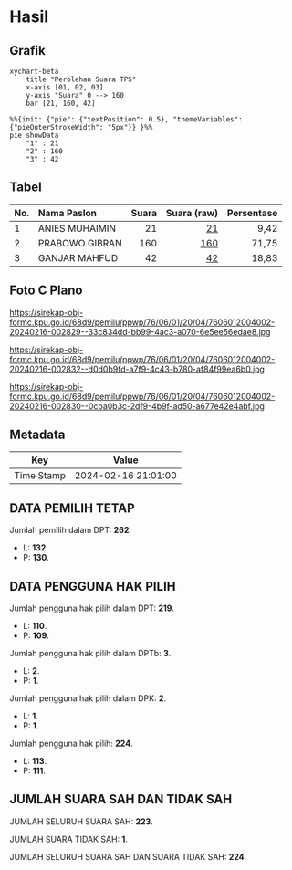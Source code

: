 # Hasil

## Grafik

```mermaid
xychart-beta
    title "Perolehan Suara TPS"
    x-axis [01, 02, 03]
    y-axis "Suara" 0 --> 160
    bar [21, 160, 42]
```

```mermaid
%%{init: {"pie": {"textPosition": 0.5}, "themeVariables": {"pieOuterStrokeWidth": "5px"}} }%%
pie showData
    "1" : 21
    "2" : 160
    "3" : 42
```

## Tabel

| No. | Nama Paslon    | Suara | Suara (raw) | Persentase |
|:--- |:-------------- | -----:| -----------:| ----------:|
| 1   | ANIES MUHAIMIN | 21    | [21][p-1]   | 9,42       |
| 2   | PRABOWO GIBRAN | 160   | [160][p-2]  | 71,75      |
| 3   | GANJAR MAHFUD  | 42    | [42][p-3]   | 18,83      |


[p-1]: https://github.com/gigit-pemilu/pemilu-2024-76-sulawesi-barat/blob/main/pilpres/hitung-suara/sub/76-sulawesi-barat/sub/06-mamuju-tengah/sub/01-tobadak/sub/2004-palongaan/sub/002-tps/sub/paslon-1.txt
[p-2]: https://github.com/gigit-pemilu/pemilu-2024-76-sulawesi-barat/blob/main/pilpres/hitung-suara/sub/76-sulawesi-barat/sub/06-mamuju-tengah/sub/01-tobadak/sub/2004-palongaan/sub/002-tps/sub/paslon-2.txt
[p-3]: https://github.com/gigit-pemilu/pemilu-2024-76-sulawesi-barat/blob/main/pilpres/hitung-suara/sub/76-sulawesi-barat/sub/06-mamuju-tengah/sub/01-tobadak/sub/2004-palongaan/sub/002-tps/sub/paslon-3.txt

## Foto C Plano

https://sirekap-obj-formc.kpu.go.id/68d9/pemilu/ppwp/76/06/01/20/04/7606012004002-20240216-002829--33c834dd-bb99-4ac3-a070-6e5ee56edae8.jpg

https://sirekap-obj-formc.kpu.go.id/68d9/pemilu/ppwp/76/06/01/20/04/7606012004002-20240216-002832--d0d0b9fd-a7f9-4c43-b780-af84f99ea6b0.jpg

https://sirekap-obj-formc.kpu.go.id/68d9/pemilu/ppwp/76/06/01/20/04/7606012004002-20240216-002830--0cba0b3c-2df9-4b9f-ad50-a677e42e4abf.jpg


## Metadata

| Key        | Value               |
| ---------- | ------------------- |
| Time Stamp | 2024-02-16 21:01:00 |


## DATA PEMILIH TETAP

Jumlah pemilih dalam DPT: **262**.
 * L: **132**.
 * P: **130**.

## DATA PENGGUNA HAK PILIH

Jumlah pengguna hak pilih dalam DPT: **219**.
 * L: **110**.
 * P: **109**.

Jumlah pengguna hak pilih dalam DPTb: **3**.
 * L: **2**.
 * P: **1**.

Jumlah pengguna hak pilih dalam DPK: **2**.
 * L: **1**.
 * P: **1**.

Jumlah pengguna hak pilih: **224**.
 * L: **113**.
 * P: **111**.

## JUMLAH SUARA SAH DAN TIDAK SAH

JUMLAH SELURUH SUARA SAH: **223**.

JUMLAH SUARA TIDAK SAH: **1**.

JUMLAH SELURUH SUARA SAH DAN SUARA TIDAK SAH: **224**.



